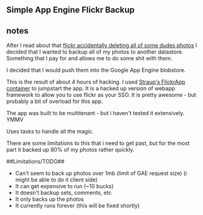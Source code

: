 Simple App Engine Flickr Backup
----


## notes ##
After I read about that [flickr accidentally deleting all of some dudes photos](http://www.observer.com/2011/tech/flickr-accidentally-deletes-users-4000-photos-and-cant-get-them-back) I decided that I wanted to backup all of my photos to another datastore. Something that I pay for and allows me to do some shit with them. 

I decided that I would push them into the Google App Engine blobstore. 

This is the result of about 4 hours of hacking. I used [Straup's FlickrApp container](https://github.com/straup/gae-flickrapp) to jumpstart the app. It is a hacked up version of webapp framework to allow you to use flickr as your SSO. It is pretty awesome - but probably a bit of overload for this app. 

The app was built to be multitenant - but i haven't tested it extensively. YMMV

Uses tasks to handle all the magic. 

There are some limitations to this that i need to get past, but for the most part it backed up 80% of my photos rather quickly. 

##Limitations/TODO##
* Can't seem to back up photos over 1mb (limit of GAE request size) (i might be able to do it client side)
* It can get expensive to run (~10 bucks)
* It doesn't backup sets, comments, etc 
* It only backs up the photos
* It currently runs forever (this will be fixed shortly)
